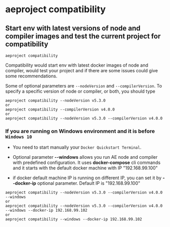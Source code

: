 # aeproject compatibility

## Start env with latest versions of node and compiler images and test the current project for compatibility

```text
aeproject compatibility
```
Compatibility would start env with latest docker images of node and compiler, would test your project and if there are some issues could give some recommendations.

Some of optional parameters are `--nodeVersion` and `--compilerVersion`. To specify a specific version of node or compiler, or both, you should type
```text
aeproject compatibility --nodeVersion v5.3.0
or
aeproject compatibility --compilerVersion v4.0.0
or
aeproject compatibility --nodeVersion v5.3.0 --compilerVersion v4.0.0
```

### If you are running on Windows environment and it is before `Windows 10` 
* You need to start manually your `Docker Quickstart Terminal`. 
* Optional parameter **\-\-windows** allows you run AE node and compiler with predefined configuration. It uses **docker-compose** cli commands and it starts with the default docker machine with IP "192.168.99.100"

* if docker default machine IP is running on different IP, you can set it by **\-\-docker-ip** optional parameter. Default IP is "192.168.99.100"

```text
aeproject compatibility --nodeVersion v5.3.0 --compilerVersion v4.0.0 --windows
or 
aeproject compatibility --nodeVersion v5.3.0 --compilerVersion v4.0.0 --windows --docker-ip 192.168.99.102
or
aeproject compatibility --windows --docker-ip 192.168.99.102
```